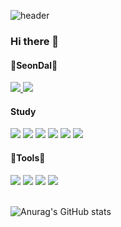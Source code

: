 ![header](https://capsule-render.vercel.app/api?type=waving&type=rect&height=200&text=Stroke%20Test&fontAlign=70&stroke=00FF00&strokeWidth=3)

### Hi there 👋

<!--
**IumSungEnu/IumSungEnu** is a ✨ _special_ ✨ repository because its `README.md` (this file) appears on your GitHub profile.

Here are some ideas to get you started:

- 🔭 I’m currently working on ...
- 🌱 I’m currently learning ...
- 👯 I’m looking to collaborate on ...
- 🤔 I’m looking for help with ...
- 💬 Ask me about ...
- 📫 How to reach me: ...
- 😄 Pronouns: ...
- ⚡ Fun fact: ...
-->

<h4>🔭SeonDal🔭</h4>
  <a href="https://github.com/IumSungEnu"><img src="https://hits.seeyoufarm.com/api/count/incr/badge.svg?url=https://hits.seeyoufarm.com/api/count/incr/badge.svg?url=https%3A%2F%2Fgithub.com%2FIumSungEnu&count_bg=%2379C83D&title_bg=%23555555&icon=&icon_color=%23E7E7E7&title=hits&edge_flat=false)"/>     </a>
  <a href="https://act7248.tistory.com/"><img src="https://img.shields.io/badge/tistory-000000?style=flat-square&logo=Blogger&logoColor=white"/></a>

<h4>Study</h4>
<div>
  <a><img src="https://img.shields.io/badge/html-E34F26?style=flat-square&logo=html5&logoColor=white"/></a>
  <a><img src="https://img.shields.io/badge/css-1572B6?style=flat-square&logo=css3&logoColor=white"/></a>
  <a><img src="https://img.shields.io/badge/java-000000?style=flat-square&logo=Blogger&logoColor=white"/></a>
  <a><img src="https://img.shields.io/badge/java script-F7DF1E?style=flat-square&logo=javascript&logoColor=white"/></a>
  <a><img src="https://img.shields.io/badge/spring-6DB33F?style=flat-square&logo=spring&logoColor=white"/></a>
  <a><img src="https://img.shields.io/badge/spring boot-6DB33F?style=flat-square&logo=springboot&logoColor=white"/></a>
</div>


<h4>🌱Tools🌱</h4>
<div>
  <a><img src="https://img.shields.io/badge/Intellij-C71D23?style=flat-square&logo=intellijidea&logoColor=white"/></a> 
  <a><img src="https://img.shields.io/badge/git-000000?style=flat-square&logo=github&logoColor=white"/></a>
  <a><img src="https://img.shields.io/badge/Visual Studio Code-1572B6?style=flat-square&logo=Visual Studio Code&logoColor=white"/></a>
  <a><img src="https://img.shields.io/badge/eclipse-2C2255?style=flat-square&logo=eclipseide&logoColor=white"/></a>
</div>

<br>

![Anurag's GitHub stats](https://github-readme-stats.vercel.app/api?username=IumSungEnu&show_icons=true&theme=buefy)
